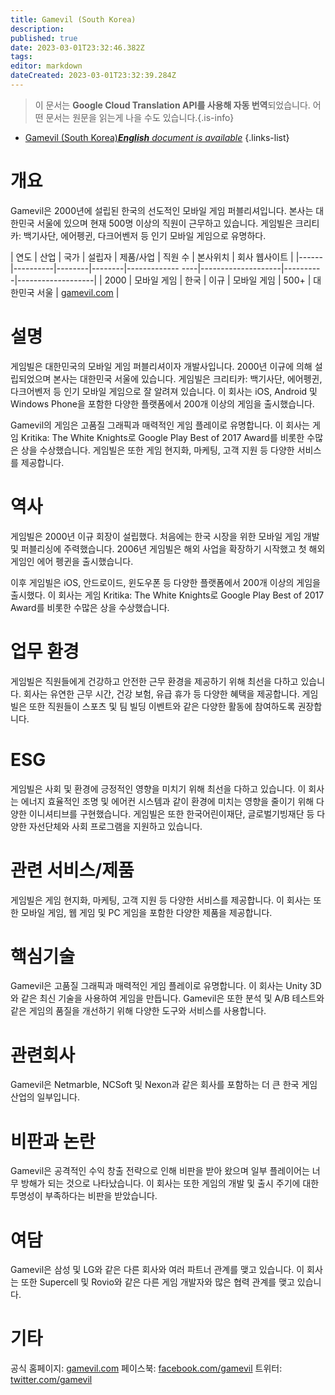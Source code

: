 ```yaml
---
title: Gamevil (South Korea)
description: 
published: true
date: 2023-03-01T23:32:46.382Z
tags: 
editor: markdown
dateCreated: 2023-03-01T23:32:39.284Z
---
```


> 이 문서는 **Google Cloud Translation API를 사용해 자동 번역**되었습니다.
어떤 문서는 원문을 읽는게 나을 수도 있습니다.{.is-info}



- [Gamevil (South Korea)***English** document is available*](/en/Knowledge-base/Dictionary/Company/gamevil-south-korea)
{.links-list}


# 개요
Gamevil은 2000년에 설립된 한국의 선도적인 모바일 게임 퍼블리셔입니다. 본사는 대한민국 서울에 있으며 현재 500명 이상의 직원이 근무하고 있습니다. 게임빌은 크리티카: 백기사단, 에어펭귄, 다크어벤저 등 인기 모바일 게임으로 유명하다.

| 연도 | 산업 | 국가 | 설립자 | 제품/사업 | 직원 수 | 본사위치 | 회사 웹사이트 |
|------|----------|--------|--------|------------- ----|--------------------|--------- -|-------------------|
| 2000 | 모바일 게임 | 한국 | 이규 | 모바일 게임 | 500+ | 대한민국 서울 | [gamevil.com](https://www.gamevil.com/) |

# 설명
게임빌은 대한민국의 모바일 게임 퍼블리셔이자 개발사입니다. 2000년 이규에 의해 설립되었으며 본사는 대한민국 서울에 있습니다. 게임빌은 크리티카: 백기사단, 에어펭귄, 다크어벤저 등 인기 모바일 게임으로 잘 알려져 있습니다. 이 회사는 iOS, Android 및 Windows Phone을 포함한 다양한 플랫폼에서 200개 이상의 게임을 출시했습니다.

Gamevil의 게임은 고품질 그래픽과 매력적인 게임 플레이로 유명합니다. 이 회사는 게임 Kritika: The White Knights로 Google Play Best of 2017 Award를 비롯한 수많은 상을 수상했습니다. 게임빌은 또한 게임 현지화, 마케팅, 고객 지원 등 다양한 서비스를 제공합니다.

# 역사
게임빌은 2000년 이규 회장이 설립했다. 처음에는 한국 시장을 위한 모바일 게임 개발 및 퍼블리싱에 주력했습니다. 2006년 게임빌은 해외 사업을 확장하기 시작했고 첫 해외 게임인 에어 펭귄을 출시했습니다.

이후 게임빌은 iOS, 안드로이드, 윈도우폰 등 다양한 플랫폼에서 200개 이상의 게임을 출시했다. 이 회사는 게임 Kritika: The White Knights로 Google Play Best of 2017 Award를 비롯한 수많은 상을 수상했습니다.

# 업무 환경
게임빌은 직원들에게 건강하고 안전한 근무 환경을 제공하기 위해 최선을 다하고 있습니다. 회사는 유연한 근무 시간, 건강 보험, 유급 휴가 등 다양한 혜택을 제공합니다. 게임빌은 또한 직원들이 스포츠 및 팀 빌딩 이벤트와 같은 다양한 활동에 참여하도록 권장합니다.

# ESG
게임빌은 사회 및 환경에 긍정적인 영향을 미치기 위해 최선을 다하고 있습니다. 이 회사는 에너지 효율적인 조명 및 에어컨 시스템과 같이 환경에 미치는 영향을 줄이기 위해 다양한 이니셔티브를 구현했습니다. 게임빌은 또한 한국어린이재단, 글로벌기빙재단 등 다양한 자선단체와 사회 프로그램을 지원하고 있습니다.

# 관련 서비스/제품
게임빌은 게임 현지화, 마케팅, 고객 지원 등 다양한 서비스를 제공합니다. 이 회사는 또한 모바일 게임, 웹 게임 및 PC 게임을 포함한 다양한 제품을 제공합니다.

# 핵심기술
Gamevil은 고품질 그래픽과 매력적인 게임 플레이로 유명합니다. 이 회사는 Unity 3D와 같은 최신 기술을 사용하여 게임을 만듭니다. Gamevil은 또한 분석 및 A/B 테스트와 같은 게임의 품질을 개선하기 위해 다양한 도구와 서비스를 사용합니다.

# 관련회사
Gamevil은 Netmarble, NCSoft 및 Nexon과 같은 회사를 포함하는 더 큰 한국 게임 산업의 일부입니다.

# 비판과 논란
Gamevil은 공격적인 수익 창출 전략으로 인해 비판을 받아 왔으며 일부 플레이어는 너무 방해가 되는 것으로 나타났습니다. 이 회사는 또한 게임의 개발 및 출시 주기에 대한 투명성이 부족하다는 비판을 받았습니다.

# 여담
Gamevil은 삼성 및 LG와 같은 다른 회사와 여러 파트너 관계를 맺고 있습니다. 이 회사는 또한 Supercell 및 Rovio와 같은 다른 게임 개발자와 많은 협력 관계를 맺고 있습니다.

# 기타
공식 홈페이지: [gamevil.com](https://www.gamevil.com/)
페이스북: [facebook.com/gamevil](https://www.facebook.com/gamevil/)
트위터: [twitter.com/gamevil](https://twitter.com/gamevil)